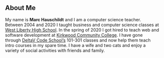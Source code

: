 ## About Me

My name is **Marc Hauschildt** and I am a computer science teacher. Between 2004 and 2020 I taught business and computer science classes at [West Liberty High School](https://www.wl.k12.ia.us/). In the spring of 2020 I got hired to teach web and software development at [Kirkwood Community College](https://kirkwood.edu/). I have gone through [DeltaV Code School’s](https://deltavcodeschool.com/) 101-301 classes and now help them teach intro courses in my spare time. I have a wife and two cats and enjoy a variety of social activities with friends and family.
